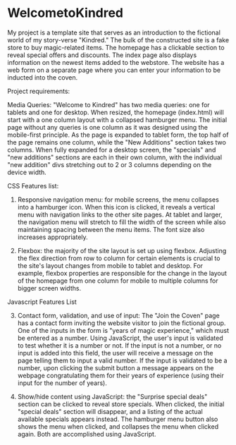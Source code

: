 # WelcometoKindred

My project is a template site that serves as an introduction to the fictional world of my story-verse "Kindred." The bulk of the constructed site is a fake store to buy magic-related items. The homepage has a clickable section to reveal special offers and discounts. The index page also displays information on the newest items added to the webstore. The website has a web form on a separate page where you can enter your information to be inducted into the coven.

Project requirements:

Media Queries: "Welcome to Kindred" has two media queries: one for tablets and one for desktop. When resized, the homepage (index.html) will start with a one column layout with a collapsed hamburger menu. The initial page without any queries is one column as it was designed using the mobile-first principle. As the page is expanded to tablet form, the top half of the page remains one column, while the "New Additions" section takes two columns. When fully expanded for a desktop screen, the "specials" and "new additions" sections are each in their own column, with the individual "new addition" divs stretching out to 2 or 3 columns depending on the device width.

CSS Features list:
1. Responsive navigation menu: for mobile screens, the menu collapses into a hamburger icon. When this icon is clicked, it reveals a vertical menu with navigation links to the other site pages. At tablet and larger, the navigation menu will stretch to fill the width of the screen while also maintaining spacing between the menu items. The font size also increases appropriately.

2. Flexbox: the majority of the site layout is set up using flexbox. Adjusting the flex direction from row to column for certain elements is crucial to the site's layout changes from mobile to tablet and desktop. For example, flexbox properties are responsible for the change in the layout of the homepage from one column for mobile to multiple columns for bigger screen widths.

Javascript Features List

3. Contact form, validation, and use of input: The "Join the Coven" page has a contact form inviting the website visitor to join the fictional group. One of the inputs in the form is "years of magic experience," which must be entered as a number. Using JavaScript, the user's input is validated to test whether it is a number or not. If the input is not a number, or no input is added into this field, the user will receive a message on the page telling them to input a valid number. If the input is validated to be a number, upon clicking the submit button a message appears on the webpage congratulating them for their years of experience (using their input for the number of years).

4. Show/hide content using JavaScript: the "Surprise special deals" section can be clicked to reveal store specials. When clicked, the initial "special deals" section will disappear, and a listing of the actual available specials appears instead. The hamburger menu button also shows the menu when clicked, and collapses the menu when clicked again. Both are accomplished using JavaScript.
